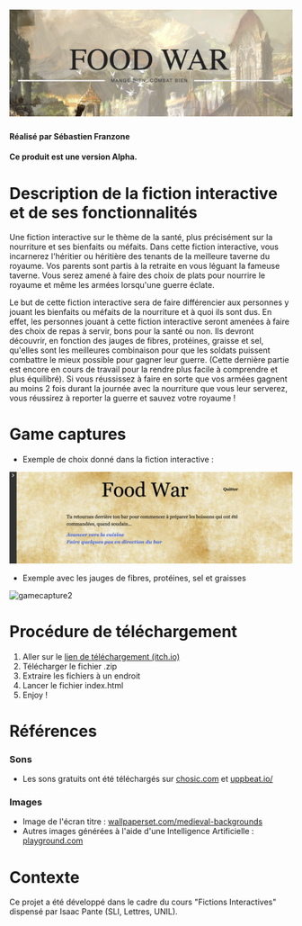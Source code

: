 # ![Food War Title](./Images/title.png)
#### Réalisé par Sébastien Franzone
#### Ce produit est une version Alpha.

# Description de la fiction interactive et de ses fonctionnalités
Une fiction interactive sur le thème de la santé, plus précisément sur la nourriture et ses bienfaits ou méfaits. Dans cette fiction interactive, vous incarnerez l'héritier ou héritière des tenants de la meilleure taverne du royaume. Vos parents sont partis à la retraite en vous léguant la fameuse taverne. Vous serez amené à faire des choix de plats pour nourrire le royaume et même les armées lorsqu'une guerre éclate.

Le but de cette fiction interactive sera de faire différencier aux personnes y jouant les bienfaits ou méfaits de la nourriture et à quoi ils sont dus. En effet, les personnes jouant à cette fiction interactive seront amenées à faire des choix de repas à servir, bons pour la santé ou non. Ils devront découvrir, en fonction des jauges de fibres, protéines, graisse et sel, qu'elles sont les meilleures combinaison pour que les soldats puissent combattre le mieux possible pour gagner leur guerre. (Cette dernière partie est encore en cours de travail pour la rendre plus facile à comprendre et plus équilibré). Si vous réussissez à faire en sorte que vos armées gagnent au moins 2 fois durant la journée avec la nourriture que vous leur serverez, vous réussirez à reporter la guerre et sauvez votre royaume !


# Game captures
- Exemple de choix donné dans la fiction interactive :

![gamecapture1](./Images/gamescreen1.png)

- Exemple avec les jauges de fibres, protéines, sel et graisses

![gamecapture2](./Images/gamescreen2.png)

# Procédure de téléchargement
1. Aller sur le [lien de téléchargement (itch.io)](https://tatsumakyy.itch.io/food-war/download/3ugLT7o5MnQXU7PS1hj1H9Q1BxVzseQeTOCNDz_H)
2. Télécharger le fichier .zip
3. Extraire les fichiers à un endroit
4. Lancer le fichier index.html
5. Enjoy !


# Références
### Sons
- Les sons gratuits ont été téléchargés sur [chosic.com](https://www.chosic.com/free-music/all/) et [uppbeat.io/](https://uppbeat.io/)
### Images
- Image de l'écran titre : [wallpaperset.com/medieval-backgrounds](https://wallpaperset.com/medieval-backgrounds)
- Autres images générées à l'aide d'une Intelligence Artificielle : [playground.com](https://playground.com/)


# Contexte
Ce projet a été développé dans le cadre du cours "Fictions Interactives" dispensé par Isaac Pante (SLI, Lettres, UNIL).




